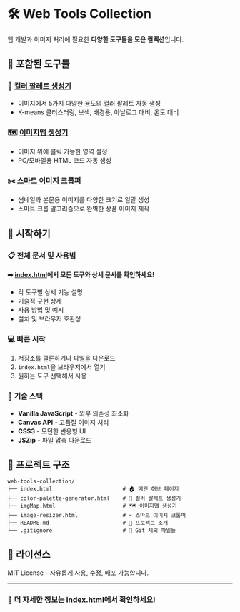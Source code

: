 # 🛠️ Web Tools Collection

웹 개발과 이미지 처리에 필요한 **다양한 도구들을 모은 컬렉션**입니다.

## 🔧 포함된 도구들

### 🎨 [컬러 팔레트 생성기](color-palette-generator.html)
- 이미지에서 5가지 다양한 용도의 컬러 팔레트 자동 생성
- K-means 클러스터링, 보색, 배경용, 아날로그 대비, 온도 대비

### 🗺️ [이미지맵 생성기](imgMap.html)  
- 이미지 위에 클릭 가능한 영역 설정
- PC/모바일용 HTML 코드 자동 생성

### ✂️ [스마트 이미지 크롭퍼](image-resizer.html)
- 썸네일과 본문용 이미지를 다양한 크기로 일괄 생성
- 스마트 크롭 알고리즘으로 완벽한 상품 이미지 제작

## 🚀 시작하기

### 📋 **전체 문서 및 사용법**
**➡️ [index.html](index.html)에서 모든 도구와 상세 문서를 확인하세요!**

- 각 도구별 상세 기능 설명
- 기술적 구현 상세
- 사용 방법 및 예시
- 설치 및 브라우저 호환성

### 💻 **빠른 시작**
1. 저장소를 클론하거나 파일을 다운로드
2. `index.html`을 브라우저에서 열기
3. 원하는 도구 선택해서 사용

### 🔧 **기술 스택**
- **Vanilla JavaScript** - 외부 의존성 최소화
- **Canvas API** - 고품질 이미지 처리  
- **CSS3** - 모던한 반응형 UI
- **JSZip** - 파일 압축 다운로드

## 📁 **프로젝트 구조**

```
web-tools-collection/
├── index.html                      # 🏠 메인 허브 페이지
├── color-palette-generator.html    # 🎨 컬러 팔레트 생성기
├── imgMap.html                     # 🗺️ 이미지맵 생성기  
├── image-resizer.html              # ✂️ 스마트 이미지 크롭퍼
├── README.md                       # 📖 프로젝트 소개
└── .gitignore                      # 🚫 Git 제외 파일들
```

## 📄 **라이선스**

MIT License - 자유롭게 사용, 수정, 배포 가능합니다.

---

### 🔗 **더 자세한 정보는 [index.html](index.html)에서 확인하세요!**